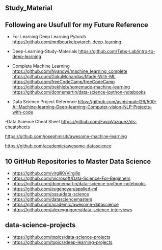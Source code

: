 ## Study_Material

## Following are Usufull for my Future Reference

- For Learning Deep Learning Pytorch
https://github.com/mrdbourke/pytorch-deep-learning

- Deep-Learning-Study-Materials
https://github.com/Tebs-Lab/intro-to-deep-learning

- Complete Machine Learning 
https://github.com/Nyandwi/machine_learning_complete
https://github.com/GokuMohandas/Made-With-ML
https://github.com/freeCodeCamp/freeCodeCamp
https://github.com/trekhleb/homemade-machine-learning
https://github.com/donnemartin/data-science-ipython-notebooks

- Data Science Project Reference 
https://github.com/ashishpatel26/500-AI-Machine-learning-Deep-learning-Computer-vision-NLP-Projects-with-code

-Data Science Cheat Sheet
https://github.com/FavioVazquez/ds-cheatsheets

https://github.com/josephmisiti/awesome-machine-learning

https://github.com/academic/awesome-datascience

## 10 GitHub Repositories to Master Data Science
- https://github.com/virgili0/Virgilio
- https://github.com/microsoft/Data-Science-For-Beginners
- https://github.com/donnemartin/data-science-ipython-notebooks
- https://github.com/eugeneyan/applied-ml
- https://github.com/ossu/data-science
- https://github.com/datasciencemasters
- https://github.com/academic/awesome-datascience
- https://github.com/alexeygrigorev/data-science-interviews

## data-science-projects

- https://github.com/topics/data-science-projects
- https://github.com/topics/deep-learning-projects
